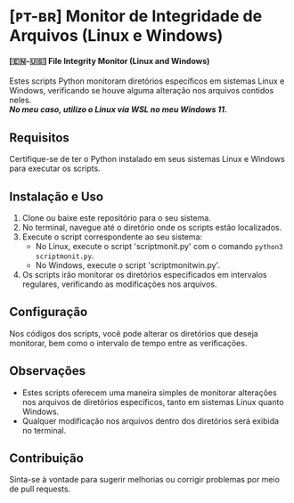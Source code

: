 # [ᴘᴛ-ʙʀ] Monitor de Integridade de Arquivos (Linux e Windows) 
#### **[🇪​​​​​🇳​​​​​-🇺​​​​​🇸] File Integrity Monitor (Linux and Windows)**

Estes scripts Python monitoram diretórios específicos em sistemas Linux e Windows, verificando se houve alguma alteração nos arquivos contidos neles.   
***No meu caso, utilizo o Linux via WSL no meu Windows 11.***

## Requisitos

Certifique-se de ter o Python instalado em seus sistemas Linux e Windows para executar os scripts.

## Instalação e Uso

1. Clone ou baixe este repositório para o seu sistema.
2. No terminal, navegue até o diretório onde os scripts estão localizados.
3. Execute o script correspondente ao seu sistema:
   - No Linux, execute o script 'scriptmonit.py' com o comando `python3 scriptmonit.py`.
   - No Windows, execute o script 'scriptmonitwin.py'. 
4. Os scripts irão monitorar os diretórios especificados em intervalos regulares, verificando as modificações nos arquivos.

## Configuração

Nos códigos dos scripts, você pode alterar os diretórios que deseja monitorar, bem como o intervalo de tempo entre as verificações.

## Observações

- Estes scripts oferecem uma maneira simples de monitorar alterações nos arquivos de diretórios específicos, tanto em sistemas Linux quanto Windows.
- Qualquer modificação nos arquivos dentro dos diretórios será exibida no terminal.

## Contribuição

Sinta-se à vontade para sugerir melhorias ou corrigir problemas por meio de pull requests.
